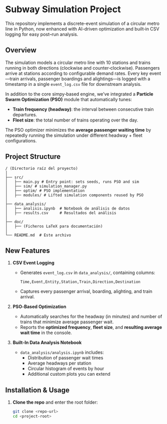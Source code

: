 # Subway Simulation Project

This repository implements a discrete-event simulation of a circular metro line in Python, now enhanced with AI-driven optimization and built‐in CSV logging for easy post–run analysis.

## Overview

The simulation models a circular metro line with 10 stations and trains running in both directions (clockwise and counter‐clockwise). Passengers arrive at stations according to configurable demand rates. Every key event—train arrivals, passenger boardings and alightings—is logged with a timestamp in a single `event_log.csv` file for downstream analysis.

In addition to the core simpy‐based engine, we’ve integrated a **Particle Swarm Optimization (PSO)** module that automatically tunes:

- **Train frequency (headway)**: the interval between consecutive train departures.  
- **Fleet size**: the total number of trains operating over the day.

The PSO optimizer minimizes the **average passenger waiting time** by repeatedly running the simulation under different headway + fleet configurations.

## Project Structure

```plaintext
/ (Directorio raíz del proyecto)
│
├── src/
│   ├── main.py # Entry point: sets seeds, runs PSO and sim
│   ├── sim/ # simulation_manager.py
│   ├── optim/ # PSO implementation 
│   ├── modules/ # Lifted simulation components reused by PSO
│
├── data_analysis/
│   ├── analisis.ipynb  # Notebook de análisis de datos
│   ├── results.csv     # Resultados del análisis
│
├── doc/
│   ├── (Ficheros LaTeX para documentación)
│
└── README.md  # Este archivo
```

## New Features

1. **CSV Event Logging**  
   - Generates `event_log.csv` in `data_analysis/`, containing columns:
     ```text
     Time,Event,Entity,Station,Train,Direction,Destination
     ```
   - Captures every passenger arrival, boarding, alighting, and train arrival.

2. **PSO‐Based Optimization**  
   - Automatically searches for the headway (in minutes) and number of trains that minimize average passenger wait.  
   - Reports the **optimized frequency**, **fleet size**, and **resulting average wait time** in the console.

3. **Built‐In Data Analysis Notebook**  
   - `data_analysis/analysis.ipynb` includes:
     - Distribution of passenger wait times  
     - Average headways per station  
     - Circular histogram of events by hour  
     - Additional custom plots you can extend  

## Installation & Usage

1. **Clone the repo** and enter the root folder:
   ```bash
   git clone <repo-url>
   cd <project-root>
